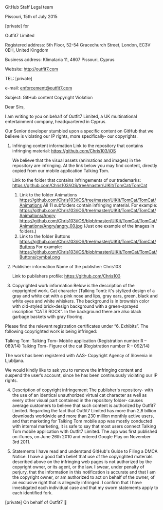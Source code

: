 
GitHub Staff
Legal team

Pissouri, 15th of July 2015

[private]
for

Outfit7 Limited

Registered address: 5th Floor, 52-54 Gracechurch Street, London, EC3V 0EH, United Kingdom

Business address: Klimataria 11, 4607 Pissouri, Cyprus

Website: http://outfit7.com

TEL: [private]

e-mail: enforcement@outfit7.com

Subject: GitHub content Copyright Violation

Dear Sirs,

I am writing to you on behalf of Outfit7 Limited, a UK multinational entertainment company, headquartered in Cyprus.

Our Senior developer stumbled upon a specific content on GitHub that we believe is violating our IP rights, more specifically- our copyrights.

1. Infringing content information
Link to the repository that contains infringing material:
https://github.com/Chris103/iOS

   We believe that the visual assets (animations and images) in the repository are infringing.
At the link below you may find content, directly copied from our mobile application Talking Tom.

   Link to the folder that contains infringements of our trademarks:
   https://github.com/Chris103/iOS/tree/master/UIKit/TomCat/TomCat
   1. Link to the folder Animations
   https://github.com/Chris103/iOS/tree/master/UIKit/TomCat/TomCat/Animations
   All 11 subfolders contain infringing material.
   For example:
   https://github.com/Chris103/iOS/tree/master/UIKit/TomCat/TomCat/Animations/Angry
   https://github.com/Chris103/iOS/blob/master/UIKit/TomCat/TomCat/Animations/Angry/angry_00.jpg        (Just one example of the images in folders.)
   2. Link to the folder Buttons
   https://github.com/Chris103/iOS/tree/master/UIKit/TomCat/TomCat/Buttons
   For example:
   https://github.com/Chris103/iOS/blob/master/UIKit/TomCat/TomCat/Buttons/cymbal.png

2. Publisher information
   Name of the publisher: Chris103

   Link to publishers profile:
   https://github.com/Chris103


3. Copyrighted work information
  Below is the description of the copyrighted work.
  Cat character (Talking Tom): it's stylized design of a gray and white cat with a pink nose and lips, gray ears, green, black and white eyes and white whiskers.
  The background is in brownish color with old-styled brick-design background with a green-sprayed inscription ”CATS ROCK”. In the background there are also black garbage baskets with gray flooring.

  Please find the relevant registration certificates under “6. Exhibits”.
  The following copyrighted work is being infringed:

  Talking Tom:
  Talking Tom- Mobile application (Registration number R – 089/14)
  Talking Tom- Figure of the cat (Registration number R – 092/14)

  The work has been registered with AAS- Copyright Agency of Slovenia in Ljubljana.

  We would kindly like to ask you to remove the infringing content and suspend the user’s account, since he has been continuously violating our IP rights.

4. Description of copyright infringement
   The publisher's repository- with the use of an identical unauthorized virtual cat character as well as every other visual part contained in the repository folder- causes average customers to believe that such content is authorized by Outfit7 Limited.
Regarding the fact that Outfit7 Limited has more than 2,8 billion downloads worldwide and more than 230 million monthly active users, and that marketing for Talking Tom mobile app was mostly conducted with internal marketing, it is safe to say that most users connect Talking Tom mobile application with Outfit7 Limited.
   The app was first published on iTunes, on June 26th 2010 and entered Google Play on November 3rd 2011.

5. Statements
   I have read and understand GitHub's Guide to Filing a DMCA Notice.
   I have a good faith belief that use of the copyrighted materials described above on the infringing web pages is not authorized by the copyright owner, or its agent, or the law.
   I swear, under penalty of perjury, that the information in this notification is accurate and that I am the copyright owner, or am authorized to act on behalf of the owner, of an exclusive right that is allegedly infringed.
   I confirm that I have investigated each individual case and that my sworn statements apply to each identified fork.


[private]
On behalf of Outfit7 
